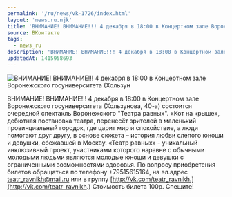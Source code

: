 ```yaml
---
permalink: '/ru/news/vk-1726/index.html'
layout: 'news.ru.njk'
title: 'ВНИМАНИЕ! ВНИМАНИЕ!!! 4 декабря в 18:00 в Концертном зале Воронежского госуниверситета'
source: ВКонтакте
tags:
  - news_ru
description: 'ВНИМАНИЕ! ВНИМАНИЕ!!! 4 декабря в 18:00 в Концертном зале Воронежского госуниверситета'
updatedAt: 1415958693
---
```

![ВНИМАНИЕ! ВНИМАНИЕ!!! 4 декабря в 18:00 в Концертном зале Воронежского госуниверситета (Хользун](https://sun9-73.userapi.com/impf/c625623/v625623898/8c38/q-qN0V0itts.jpg?size=678x1024&quality=96&proxy=1&sign=bc5e6c12b6036305434ac7403eebadcc&c_uniq_tag=AZzEsnPO0dV_Cz4qUhZ5iypz_fy0vmfotaA-DggAHAo&type=album)

ВНИМАНИЕ! ВНИМАНИЕ!!! 4 декабря в 18:00 в Концертном зале Воронежского госуниверситета (Хользунова, 40-а) состоится очередной спектакль Воронежского "Театра равных".
«Кот на крыше», дебютная постановка театра, перенесёт зрителей в маленький провинциальный городок, где царит мир и спокойствие, а люди помогают друг другу, в основе сюжета – история любви слепого юноши и девушки, сбежавшей в Москву.
«Театр равных» - уникальный инклюзивный проект, участниками которого наравне с обычными молодыми людьми являются молодые юноши и девушки с ограниченными возможностями здоровья.
По вопросу приобретения билетов обращаться по телефону +79515615164, на эл.адрес teatr_ravnikh@mail.ru или в группу [http://vk.com/teatr_ravnikh.](http://vk.com/teatr_ravnikh.) Стоимость билета 100р. Спешите!
